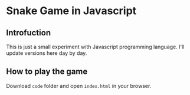 # Snake Game in Javascript

## Introfuction
This is just a small experiment with Javascript programming language. I'll update versions here day by day.

## How to play the game
Download `code` folder and open `index.html` in your browser.
